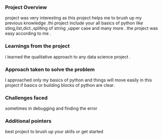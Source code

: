 ### Project Overview

 project was very interesting as this project helps me to brush up my previous knowledge .thi project include your all basics of python like sting,list,dict.,spliting of string ,upper case and many more . the project was easy according to me .


### Learnings from the project

 i learned the qualitative approach to any data science project .


### Approach taken to solve the problem

 I approached only my basics of python and things will move easily in this project if basics or building blocks of python are clear.



### Challenges faced

 sometimes in debugging and finding the error 


### Additional pointers

 best project to brush up your skills or get started


